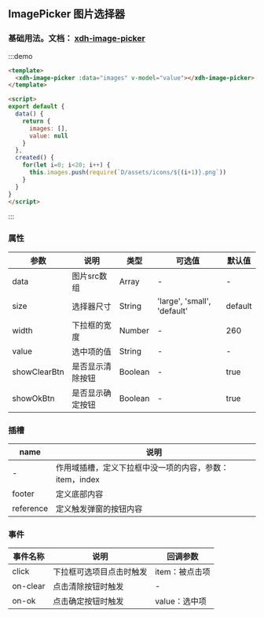 ## ImagePicker 图片选择器

### 基础用法。文档： [xdh-image-picker](#/src/widgets%2Fmodule-widgets_xdh-image-picker.html)
:::demo
```html
<template>
  <xdh-image-picker :data="images" v-model="value"></xdh-image-picker>
</template>

<script>
export default {
  data() {
    return {
      images: [],
      value: null
    }
  },
  created() {
    for(let i=0; i<20; i++) {
      this.images.push(require(`D/assets/icons/${(i+1)}.png`))
    }
  }
}
</script>
```
:::


### 属性
| 参数 | 说明 | 类型 | 可选值 | 默认值 |
|----|----|----|----|----|
| data | 图片src数组| Array | - | - |
| size | 选择器尺寸 | String | 'large', 'small', 'default' | default |
| width | 下拉框的宽度 | Number | - | 260 |
| value | 选中项的值 | String | - | - |
| showClearBtn | 是否显示清除按钮 | Boolean | - | true |
| showOkBtn | 是否显示确定按钮 | Boolean | - | true |

### 插槽

| name | 说明 |
|-----|-----|
| - | 作用域插槽，定义下拉框中没一项的内容，参数：item，index |
| footer | 定义底部内容 |
| reference | 定义触发弹窗的按钮内容 |

### 事件

| 事件名称 | 说明 | 回调参数 |
|-----|-----|----|
| click | 下拉框可选项目点击时触发 | item：被点击项|
| on-clear | 点击清除按钮时触发 | - |
| on-ok | 点击确定按钮时触发 | value：选中项 |
